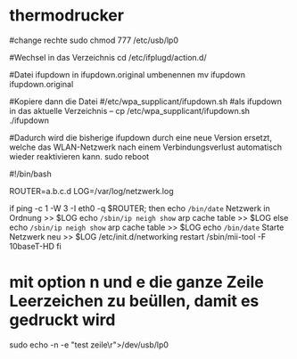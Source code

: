 thermodrucker
=============
#change rechte
sudo chmod 777 /etc/usb/lp0

#Wechsel in das Verzeichnis
cd /etc/ifplugd/action.d/

#Datei ifupdown in ifupdown.original umbenennen
mv ifupdown ifupdown.original

#Kopiere dann die Datei
#/etc/wpa_supplicant/ifupdown.sh
#als ifupdown in das aktuelle Verzeichnis –
cp /etc/wpa_supplicant/ifupdown.sh ./ifupdown

#Dadurch wird die bisherige ifupdown durch eine neue Version ersetzt, welche das WLAN-Netzwerk nach einem Verbindungsverlust automatisch wieder reaktivieren kann.
sudo reboot


#!/bin/bash

ROUTER=a.b.c.d
LOG=/var/log/netzwerk.log

if ping -c 1 -W 3 -I eth0 -q $ROUTER; 
then 
        echo `/bin/date` Netzwerk in Ordnung >> $LOG
        echo `/sbin/ip neigh show` arp cache table >> $LOG
else
        echo `/sbin/ip neigh show` arp cache table >> $LOG
        echo `/bin/date` Starte Netzwerk neu >> $LOG
        /etc/init.d/networking restart
        /sbin/mii-tool -F 10baseT-HD
fi

# mit option  n und e die ganze Zeile Leerzeichen zu beüllen, damit es gedruckt wird
sudo echo -n -e "test zeile\r">/dev/usb/lp0
